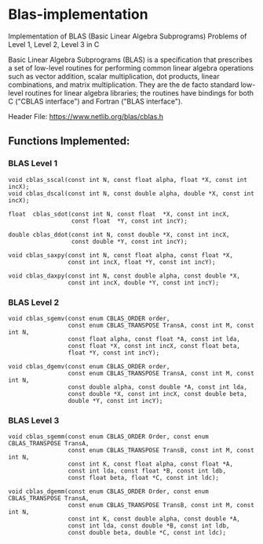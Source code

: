 # Blas-implementation
Implementation of BLAS (Basic Linear Algebra Subprograms) Problems of Level 1, Level 2, Level 3 in C

Basic Linear Algebra Subprograms (BLAS) is a specification that prescribes a set of low-level routines for performing common linear algebra operations such as vector addition, scalar multiplication, dot products, linear combinations, and matrix multiplication. They are the de facto standard low-level routines for linear algebra libraries; the routines have bindings for both C ("CBLAS interface") and Fortran ("BLAS interface").

Header File: https://www.netlib.org/blas/cblas.h

## Functions Implemented:
### BLAS Level 1
```
void cblas_sscal(const int N, const float alpha, float *X, const int incX);
void cblas_dscal(const int N, const double alpha, double *X, const int incX);

float  cblas_sdot(const int N, const float  *X, const int incX,
                  const float  *Y, const int incY);

double cblas_ddot(const int N, const double *X, const int incX,
                  const double *Y, const int incY);

void cblas_saxpy(const int N, const float alpha, const float *X,
                 const int incX, float *Y, const int incY);

void cblas_daxpy(const int N, const double alpha, const double *X,
                 const int incX, double *Y, const int incY);
```
### BLAS Level 2
```
void cblas_sgemv(const enum CBLAS_ORDER order,
                 const enum CBLAS_TRANSPOSE TransA, const int M, const int N,
                 const float alpha, const float *A, const int lda,
                 const float *X, const int incX, const float beta,
                 float *Y, const int incY);

void cblas_dgemv(const enum CBLAS_ORDER order,
                 const enum CBLAS_TRANSPOSE TransA, const int M, const int N,
                 const double alpha, const double *A, const int lda,
                 const double *X, const int incX, const double beta,
                 double *Y, const int incY);
```
### BLAS Level 3
```
void cblas_sgemm(const enum CBLAS_ORDER Order, const enum CBLAS_TRANSPOSE TransA,
                 const enum CBLAS_TRANSPOSE TransB, const int M, const int N,
                 const int K, const float alpha, const float *A,
                 const int lda, const float *B, const int ldb,
                 const float beta, float *C, const int ldc);

void cblas_dgemm(const enum CBLAS_ORDER Order, const enum CBLAS_TRANSPOSE TransA,
                 const enum CBLAS_TRANSPOSE TransB, const int M, const int N,
                 const int K, const double alpha, const double *A,
                 const int lda, const double *B, const int ldb,
                 const double beta, double *C, const int ldc);
```
